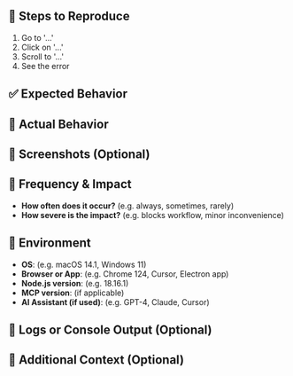 <!-- Clearly and concisely describe the bug. What is happening that shouldn't? -->

## 🔁 Steps to Reproduce

<!-- List the exact steps to reproduce the issue. Be as specific as possible. -->

1. Go to '...'
2. Click on '...'
3. Scroll to '...'
4. See the error

## ✅ Expected Behavior

<!-- Describe what you expected to happen instead. -->

## 🚫 Actual Behavior

<!-- Describe what actually happened. Include any error messages if available. -->

## 📸 Screenshots (Optional)

<!-- Add screenshots or screen recordings if they help illustrate the issue. -->

## 🧪 Frequency & Impact

- **How often does it occur?** (e.g. always, sometimes, rarely)
- **How severe is the impact?** (e.g. blocks workflow, minor inconvenience)

## 🧱 Environment

- **OS**: (e.g. macOS 14.1, Windows 11)
- **Browser or App**: (e.g. Chrome 124, Cursor, Electron app)
- **Node.js version**: (e.g. 18.16.1)
- **MCP version**: (if applicable)
- **AI Assistant (if used)**: (e.g. GPT-4, Claude, Cursor)

## 🧾 Logs or Console Output (Optional)

<!-- Paste any relevant logs, errors, or console messages. Use code blocks (```) when needed. -->

## 📎 Additional Context (Optional)

<!-- Include links to related issues, PRs, or any context that might help debug this problem. -->
